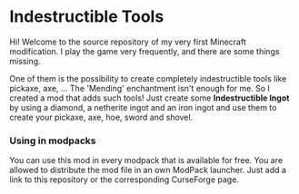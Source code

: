 # Indestructible Tools

Hi! Welcome to the source repository of my very first Minecraft modification. I play the game very frequently, and there are some things missing.

One of them is the possibility to create completely indestructible tools like pickaxe, axe, ...
The 'Mending' enchantment isn't enough for me. So I created a mod that adds such tools! Just create some **Indestructible Ingot** by using a diamond, a netherite ingot and an iron ingot and use them to create your pickaxe, axe, hoe, sword and shovel.



### Using in modpacks
You can use this mod in every modpack that is available for free. You are allowed to distribute the mod file in an own ModPack launcher.
Just add a link to this repository or the corresponding CurseForge page.
